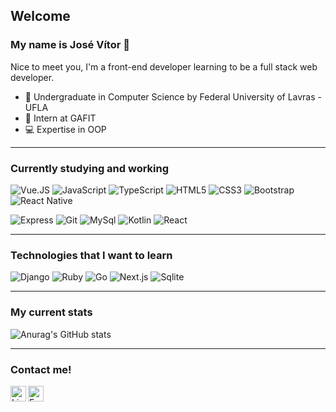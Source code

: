 ## Welcome
### My name is José Vítor 👋

Nice to meet you, I'm a front-end developer learning to be a full stack web developer.

* 🏢 Undergraduate in Computer Science by Federal University of Lavras - UFLA
* 🚀 Intern at GAFIT
* 💻 Expertise in OOP

---
### Currently studying and working
![Vue.JS](https://img.shields.io/badge/-Vue.js-555555?style=flat&logo=vue.js)
![JavaScript](https://img.shields.io/badge/-JavaScript-555555?style=flat&logo=javascript)
![TypeScript](https://img.shields.io/badge/-TypeScript-555555?style=flat&logo=typescript)
![HTML5](https://img.shields.io/badge/-HTML5-555555?style=flat&logo=html5)
![CSS3](https://img.shields.io/badge/-CSS-555555?style=flat&logo=CSS3)
![Bootstrap](https://img.shields.io/badge/-Bootstrap-555555?style=flat&logo=bootstrap)
![React Native](https://img.shields.io/badge/-React%20Native-555555?style=flat&logo=react)

![Express](https://img.shields.io/badge/-ExpressJS-555555?style=flat&logo=express)
![Git](https://img.shields.io/badge/-Git-555555?style=flat&logo=git)
![MySql](https://img.shields.io/badge/-MySql-555555?style=flat&logo=mySql)
![Kotlin](https://img.shields.io/badge/-Kotlin-555555?style=flat&logo=kotlin)
![React](https://img.shields.io/badge/-React-555555?style=flat&logo=react)
  
---
### Technologies that I want to learn
![Django](https://img.shields.io/badge/-Django-555555?style=flat&logo=django)
![Ruby](https://img.shields.io/badge/-Ruby-555555?style=flat&logo=ruby)
![Go](https://img.shields.io/badge/-Go-555555?style=flat&logo=go)
![Next.js](https://img.shields.io/badge/-Next.js-555555?style=flat&logo=next.js)
![Sqlite](https://img.shields.io/badge/-Sqlite-555555?style=flat&logo=sqlite)

---
### My current stats
![Anurag's GitHub stats](https://github-readme-stats.vercel.app/api?username=josev-marques&show_icons=true&theme=dracula)


---
### Contact me!
<a target="_blank" href="https://www.linkedin.com/in/josevmarques/">
  <img align="left" alt="LinkedIn" width="25px" src="https://logospng.org/download/linkedin/logo-linkedin-icon-2048.png" /> </a>
   
<a target="_blank" href="mailto:josev.marques01@gmail.com">
  <img align="left" alt="Email" width="25px" src="https://logodownload.org/wp-content/uploads/2018/03/gmail-logo-2-1.png" />
</a>
  
